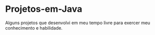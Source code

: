 # Projetos-em-Java
Alguns projetos que desenvolvi em meu tempo livre para exercer meu conhecimento e habilidade.

